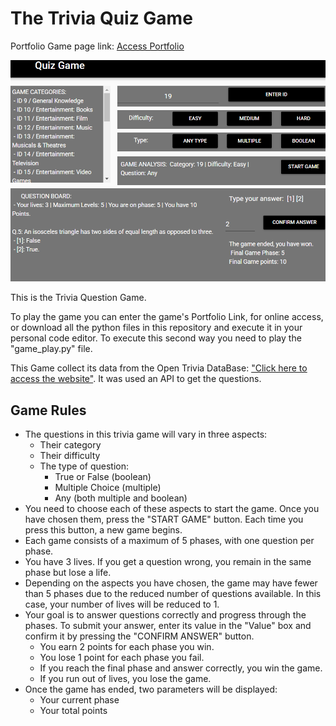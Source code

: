 # The Trivia Quiz Game

Portfolio Game page link: [Access Portfolio](https://meduardaeneves.github.io/portfolio/games/quiz_game/)

<p align="center">
  <img src="files/quiz_game_playing.png" width="750">
</p>

<p>This is the Trivia Question Game.</p> 

<p>To play the game you can enter the game's Portfolio Link, for online access, or download all the python files in this repository and execute it in your personal code editor. To execute this second way you need to play the "game_play.py" file.</p>

 <p>This Game collect its data from the Open Trivia DataBase: <a href='https://opentdb.com/'>"Click here to access the website"</a>. It was used an API to get the questions.</p>

## Game Rules

<div>
  <ul>
    <li>
      The questions in this trivia game will vary in three aspects:
      <ul>
        <li>Their category</li>
        <li>Their difficulty</li>
        <li>
          The type of question:
          <ul>
            <li>True or False (boolean)</li>
            <li>Multiple Choice (multiple)</li>
            <li>Any (both multiple and boolean)</li>
          </ul>
        </li>
      </ul>
    </li>
    <li>
      You need to choose each of these aspects to start the game. Once you have chosen them, press the "START GAME" button. Each time you press this button, a new game begins.
    </li>
    <li>Each game consists of a maximum of 5 phases, with one question per phase.</li>
    <li>
      You have 3 lives. If you get a question wrong, you remain in the same phase but lose a life.
    </li>    
    <li>
      Depending on the aspects you have chosen, the game may have fewer than 5 phases due to the reduced number of questions available. In this case, your number of lives will be reduced to 1.  
    </li>
    <li>
      Your goal is to answer questions correctly and progress through the phases. To submit your answer, enter its value in the "Value" box and confirm it by pressing the "CONFIRM ANSWER" button.
      <ul>
        <li>You earn 2 points for each phase you win.</li>
        <li>You lose 1 point for each phase you fail.</li>
        <li>If you reach the final phase and answer correctly, you win the game.</li> 
        <li>If you run out of lives, you lose the game.</li>
      </ul>
    </li>
    <li>
      Once the game has ended, two parameters will be displayed:
      <ul>
        <li>Your current phase</li>
        <li>Your total points</li>
      </ul>
    </li>
  </ul>
</div>
